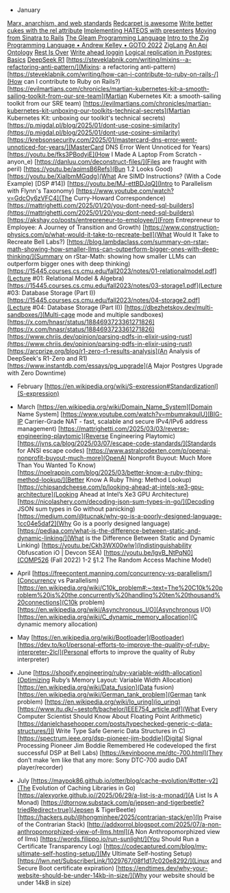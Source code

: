 * January

[Marx, anarchism, and web standards](https://steveklabnik.com/writing/marx-anarchism-and-web-standards/)
[Redcarpet is awesome](https://steveklabnik.com/writing/redcarpet-is-awesome/)
[Write better cukes with the rel attribute](https://steveklabnik.com/writing/write-better-cukes-with-the-rel-attribute/)
[Implementing HATEOS with presenters](https://steveklabnik.com/writing/implementing-hateoas-with-presenters/)
[Moving from Sinatra to Rails](https://steveklabnik.com/writing/moving-from-sinatra-to-rails/)
[The Gleam Programming Language](https://tour.gleam.run/)
[Intro to the Zig Programming Language • Andrew Kelley • GOTO 2022](https://youtu.be/YXrb-DqsBNU)
[ZigLang](https://ziglang.org/documentation/master/#Introduction)
[An Api Ontology](https://steveklabnik.com/writing/an-api-ontology/)
[Rest Is Over](https://steveklabnik.com/writing/rest-is-over/)
[Write ahead loggin](https://en.wikipedia.org/wiki/Write-ahead_logging)
[Logical replication in Postgres: Basics](https://www.enterprisedb.com/blog/logical-replication-postgres-basics)
[DeepSeek R1](https://github.com/deepseek-ai/DeepSeek-R1/blob/main/DeepSeek_R1.pdf)
[https://steveklabnik.com/writing/mixins--a-refactoring-anti-pattern/](Mixins: a refactoring anti-pattern)
[https://steveklabnik.com/writing/how-can-i-contribute-to-ruby-on-rails-/](How can I contribute to Ruby on Rails?)
[https://evilmartians.com/chronicles/martian-kubernetes-kit-a-smooth-sailing-toolkit-from-our-sre-team](Martian Kubernetes Kit: a smooth-sailing toolkit from our SRE team)
[https://evilmartians.com/chronicles/martian-kubernetes-kit-unboxing-our-toolkits-technical-secrets](Martian Kubernetes Kit: unboxing our toolkit's technical secrets)
[https://p.migdal.pl/blog/2025/01/dont-use-cosine-similarity](https://p.migdal.pl/blog/2025/01/dont-use-cosine-similarity)
[https://krebsonsecurity.com/2025/01/mastercard-dns-error-went-unnoticed-for-years/](MasterCard DNS Error Went Unnoticed for Years)
[https://youtu.be/fks3PBodyiE](How I Made A Laptop From Scratch - anyon_e)
[https://danluu.com/deconstruct-files/](Files are fraught with peril)
[https://youtu.be/aqimsB6Refs](Bun 1.2 Looks Good)
[https://youtu.be/XiaIbmMGqdg](What Are SIMD Instructions? (With a Code Example) [DSP #14])
[https://youtu.be/MJ-ettBDJqQ](Intro to Parallelism with Flynn's Taxonomy)
[https://www.youtube.com/watch?v=GdcOy6zVFC4](The Curry-Howard Correspondence)
[https://mattrighetti.com/2025/01/20/you-dont-need-sql-builders](https://mattrighetti.com/2025/01/20/you-dont-need-sql-builders)
[https://akshay.co/posts/entrepreneur-to-employee/](From Entrepreneur to Employee: A Journey of Transition and Growth)
[https://www.construction-physics.com/p/what-would-it-take-to-recreate-bell](What Would It Take to Recreate Bell Labs?)
[https://blog.lambdaclass.com/summary-on-rstar-math-showing-how-smaller-llms-can-outperform-bigger-ones-with-deep-thinking/](Summary on rStar-Math: showing how smaller LLMs can outperform bigger ones with deep thinking)
[https://15445.courses.cs.cmu.edu/fall2023/notes/01-relationalmodel.pdf](Lecture #01: Relational Model & Algebra)
[https://15445.courses.cs.cmu.edu/fall2023/notes/03-storage1.pdf](Lecture #03: Database Storage (Part I))
[https://15445.courses.cs.cmu.edu/fall2023/notes/04-storage2.pdf](Lecture #04: Database Storage (Part II))
[https://dbezhetskov.dev/multi-sandboxes/](Multi-cage mode and multiple sandboxes)
[https://x.com/hnasr/status/1884693723361271826](https://x.com/hnasr/status/1884693723361271826)
[https://www.chriis.dev/opinion/parsing-pdfs-in-elixir-using-rust](https://www.chriis.dev/opinion/parsing-pdfs-in-elixir-using-rust)
[https://arcprize.org/blog/r1-zero-r1-results-analysis](An Analysis of DeepSeek's R1-Zero and R1)
[https://www.instantdb.com/essays/pg_upgrade](A Major Postgres Upgrade with Zero Downtime)

* February
[https://en.wikipedia.org/wiki/S-expression#Standardizationl](S-expression)

* March
[https://en.wikipedia.org/wiki/Domain_Name_System][Domain Name System]
[https://www.youtube.com/watch?v=mbumrakqulU](BIG-IP Carrier-Grade NAT - fast, scalable and secure IPv4/IPv6 address management)
[https://mattrighetti.com/2025/03/03/reverse-engineering-playtomic](Reverse Engineering Playtomic)
[https://jvns.ca/blog/2025/03/07/escape-code-standards/](Standards for ANSI escape codes)
[https://www.astralcodexten.com/p/openai-nonprofit-buyout-much-more](OpenAI Nonprofit Buyout: Much More Than You Wanted To Know)
[https://noelrappin.com/blog/2025/03/better-know-a-ruby-thing-method-lookup/](Better Know A Ruby Thing: Method Lookup)
[https://chipsandcheese.com/p/looking-ahead-at-intels-xe3-gpu-architecture](Looking Ahead at Intel’s Xe3 GPU Architecture)
[https://nicolashery.com/decoding-json-sum-types-in-go/](Decoding JSON sum types in Go without panicking)
[https://medium.com/@tucnak/why-go-is-a-poorly-designed-language-1cc04e5daf2](Why Go is a poorly designed language)
[https://pediaa.com/what-is-the-difference-between-static-and-dynamic-linking/](What is the Difference Between Static and Dynamic Linking)
[https://youtu.be/Ckh3WX00wIw](Indistinguishability Obfuscation iO | Devcon SEA)
[https://youtu.be/lgvB_NtPqN0](COMP526 (Fall 2022) 1-2 §1.2 The Random Access Machine Model)

* April
[https://freecontent.manning.com/concurrency-vs-parallelism/](Concurrency vs Parallelism)
[https://en.wikipedia.org/wiki/C10k_problem#:~:text=The%20C10k%20problem%20is%20the,concurrently%20handling%20ten%20thousand%20connections](C10k problem)
[https://en.wikipedia.org/wiki/Asynchronous_I/O](Asynchronous I/O)
[https://en.wikipedia.org/wiki/C_dynamic_memory_allocation](C dynamic memory allocation)

* May
[https://en.wikipedia.org/wiki/Bootloader](Bootloader)
[https://dev.to/ko1/personal-efforts-to-improve-the-quality-of-ruby-interpreter-2lcl](Personal efforts to improve the quality of Ruby interpreter)

* June
[https://shopify.engineering/ruby-variable-width-allocation](Optimizing Ruby’s Memory Layout: Variable Width Allocation)
[https://en.wikipedia.org/wiki/Data_fusion](Data fusion)
[https://en.wikipedia.org/wiki/German_tank_problem](German tank problem)
[https://en.wikipedia.org/wiki/Io_uring](io_uring)
[https://www.itu.dk/~sestoft/bachelor/IEEE754_article.pdf](What Every Computer Scientist Should Know About Floating Point Arithmetic)
[https://danielchasehooper.com/posts/typechecked-generic-c-data-structures/](I Write Type Safe Generic Data Structures in C)
[https://spectrum.ieee.org/dsp-pioneer-jim-boddie](Digital Signal Processing Pioneer Jim Boddie Remembered He codeveloped the first successful DSP at Bell Labs)
[https://kevinboone.me/dtc-700.html](They don’t make ’em like that any more: Sony DTC-700 audio DAT player/recorder)

* July
[https://maypok86.github.io/otter/blog/cache-evolution/#otter-v2](The Evolution of Caching Libraries in Go)
[https://alexyorke.github.io//2025/06/29/a-list-is-a-monad/](A List Is A Monad)
[https://dtornow.substack.com/p/jepsen-and-tigerbeetle?triedRedirect=true](Jepsen & TigerBeetle)
[https://hackers.pub/@hongminhee/2025/contrarian-stack/en](In Praise of the Contrarian Stack)
[http://addxorrol.blogspot.com/2025/07/a-non-anthropomorphized-view-of-llms.html](A Non Anthropomorphized view of llms)
[https://words.filippo.io/run-sunlight/](You Should Run a Certificate Transparency Log)
[https://codecaptured.com/blog/my-ultimate-self-hosting-setup/](My Ultimate Self-hosting Setup)
[https://lwn.net/SubscriberLink/1029767/08f1d17c020e8292/](Linux and Secure Boot certificate expiration)
[https://endtimes.dev/why-your-website-should-be-under-14kb-in-size/](Why your website should be under 14kB in size)
